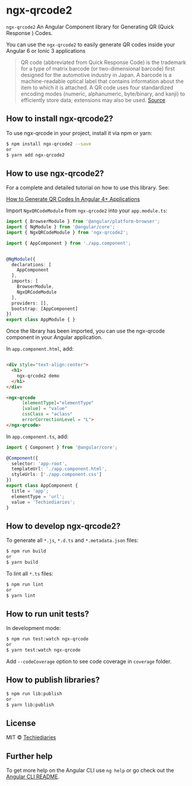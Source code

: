 # ngx-qrcode2

`ngx-qrcode2` An Angular Component library for Generating QR (Quick Response ) Codes.

You can use the `ngx-qrcode2` to easily generate QR codes inside your Angular 6 or Ionic 3 applications 

>QR code (abbreviated from Quick Response Code) is the trademark for a type of matrix barcode (or two-dimensional barcode) first designed for the automotive industry in Japan. A barcode is a machine-readable optical label that contains information about the item to which it is attached. A QR code uses four standardized encoding modes (numeric, alphanumeric, byte/binary, and kanji) to efficiently store data; extensions may also be used. [Source](https://en.wikipedia.org/wiki/QR_code)

## How to install ngx-qrcode2?

To use ngx-qrcode in your project, install it via npm or yarn:

```bash
$ npm install ngx-qrcode2 --save
or
$ yarn add ngx-qrcode2
```

## How to use ngx-qrcode2?

For a complete and detailed tutorial on how to use this library. See:

[How to Generate QR Codes In Angular 4+ Applications ](https://www.techiediaries.com/generate-qrcodes-angular)


Import `NgxQRCodeModule` from `ngx-qrcode2`  into your `app.module.ts`:

```ts
import { BrowserModule } from '@angular/platform-browser';
import { NgModule } from '@angular/core';
import { NgxQRCodeModule } from 'ngx-qrcode2';

import { AppComponent } from './app.component';


@NgModule({
  declarations: [
    AppComponent
  ],
  imports: [
    BrowserModule,
    NgxQRCodeModule
  ],
  providers: [],
  bootstrap: [AppComponent]
})
export class AppModule { }
```


Once the library has been imported, you can use the ngx-qrcode component in your Angular application.

In `app.component.html`, add:
```html

<div style="text-align:center">
  <h1>
    ngx-qrcode2 demo 
  </h1>
</div>

<ngx-qrcode 
      [elementType]="elementType" 
      [value] = "value"
      cssClass = "aclass"
      errorCorrectionLevel = "L">
</ngx-qrcode>

```
In `app.component.ts`, add:

```ts
import { Component } from '@angular/core';

@Component({
  selector: 'app-root',
  templateUrl: './app.component.html',
  styleUrls: ['./app.component.css']
})
export class AppComponent {
  title = 'app';
  elementType = 'url';
  value = 'Techiediaries';
}
```


## How to develop ngx-qrcode2?

To generate all `*.js`, `*.d.ts` and `*.metadata.json` files:

```bash
$ npm run build
or
$ yarn build

```

To lint all `*.ts` files:

```bash
$ npm run lint
or
$ yarn lint
```

## How to run unit tests?

In development mode:

```bash
$ npm run test:watch ngx-qrcode
or
$ yarn test:watch ngx-qrcode
```
Add `--codeCoverage` option to see code coverage in `coverage` folder.

## How to publish libraries?

```bash
$ npm run lib:publish
or
$ yarn lib:publish
```

## License

MIT © [Techiediaries](mailto:techiediaries9@gmail.com)


## Further help

To get more help on the Angular CLI use `ng help` or go check out the [Angular CLI README](https://github.com/angular/angular-cli/blob/master/README.md).
